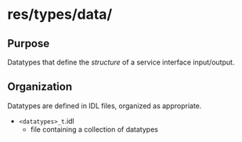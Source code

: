 # res/types/data/

## Purpose

Datatypes that define the *structure* of a service interface input/output.


## Organization

Datatypes are defined in IDL files, organized as appropriate. 

- `<datatypes>_t`.idl
  - file containing a collection of datatypes
